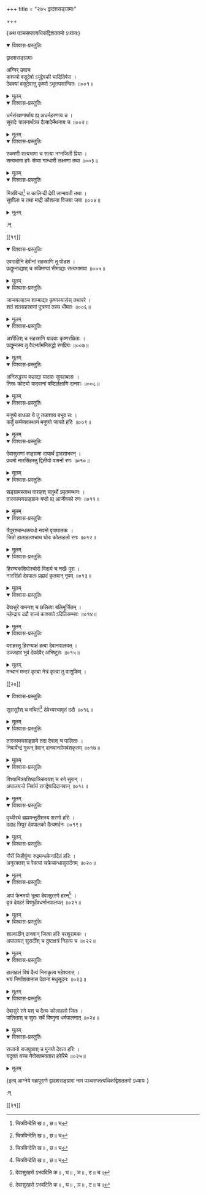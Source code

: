 +++
title = "२७५ द्वादशसङ्ग्रामाः"

+++

\{अथ पञ्चसप्तत्यधिकद्विशततमो ऽध्यायः\}


<details open><summary>विश्वास-प्रस्तुतिः</summary>

द्वादशसङ्ग्रामाः  
    
अग्निर् उवाच  
कश्यपो वसुदेवो ऽभूद्देवकी चादितिर्वरा ।  
देवक्यां वसुदेवात्तु कृष्णो ऽभूत्तपसान्वितः   ॥००१॥
</details>

<details><summary>मूलम्</summary>

द्वादशसङ्ग्रामाः  
    
अग्निर् उवाच  
कश्यपो वसुदेवो ऽभूद्देवकी चादितिर्वरा ।  
देवक्यां वसुदेवात्तु कृष्णो ऽभूत्तपसान्वितः   ॥००१॥
</details>  

<details open><summary>विश्वास-प्रस्तुतिः</summary>

धर्मसंरक्षणार्थाय ह्य् अधर्महरणाय च ।  
सुरादेः पालनार्थञ्च दैत्यादेर्मथनाय च ॥००२॥
</details>

<details><summary>मूलम्</summary>

धर्मसंरक्षणार्थाय ह्य् अधर्महरणाय च ।  
सुरादेः पालनार्थञ्च दैत्यादेर्मथनाय च ॥००२॥
</details>  

<details open><summary>विश्वास-प्रस्तुतिः</summary>

रुक्मणी सत्यभामा च सत्या नग्नजिती प्रिया ।  
सत्यभामा हरेः सेव्या गान्धारी लक्ष्मणा तथा   ॥००३॥
</details>

<details><summary>मूलम्</summary>

रुक्मणी सत्यभामा च सत्या नग्नजिती प्रिया ।  
सत्यभामा हरेः सेव्या गान्धारी लक्ष्मणा तथा   ॥००३॥
</details>  

<details open><summary>विश्वास-प्रस्तुतिः</summary>

मित्रविन्दा[^१] च कालिन्दी देवी जाम्बवती तथा ।  
सुशीला च तथा माद्री कौशल्या विजया जया ॥००४॥
</details>

<details><summary>मूलम्</summary>

मित्रविन्दा[^१] च कालिन्दी देवी जाम्बवती तथा ।  
सुशीला च तथा माद्री कौशल्या विजया जया ॥००४॥
</details>  
    
:न्  
    
[^१]: चित्रविन्देति ख॥ , छ॥ च  

[[१९]]
    

<details open><summary>विश्वास-प्रस्तुतिः</summary>

एवमादीनि देवीनां सहस्राणि तु षोडश ।  
प्रद्युम्नाद्याश् च रुक्मिण्यां भीमाद्याः सत्यभामया   ॥००५॥
</details>

<details><summary>मूलम्</summary>

एवमादीनि देवीनां सहस्राणि तु षोडश ।  
प्रद्युम्नाद्याश् च रुक्मिण्यां भीमाद्याः सत्यभामया   ॥००५॥
</details>  

<details open><summary>विश्वास-प्रस्तुतिः</summary>

जाम्बवत्याञ्च शाम्बाद्याः कृष्णस्यासंस् तथापरे   ।  
शतं शतसहस्राणां पुत्राणां तस्य धीमतः   ॥००६॥
</details>

<details><summary>मूलम्</summary>

जाम्बवत्याञ्च शाम्बाद्याः कृष्णस्यासंस् तथापरे   ।  
शतं शतसहस्राणां पुत्राणां तस्य धीमतः   ॥००६॥
</details>  

<details open><summary>विश्वास-प्रस्तुतिः</summary>

अशीतिश् च सहस्राणि यादवाः कृष्णरक्षिताः   ।  
प्रद्युम्नस्य तु वैदर्भ्यामनिरुद्धो रणप्रियः ॥००७॥
</details>

<details><summary>मूलम्</summary>

अशीतिश् च सहस्राणि यादवाः कृष्णरक्षिताः   ।  
प्रद्युम्नस्य तु वैदर्भ्यामनिरुद्धो रणप्रियः ॥००७॥
</details>  

<details open><summary>विश्वास-प्रस्तुतिः</summary>

अनिरुद्धस्य वज्राद्या यादवाः सुमहाबलाः ।  
तिस्रः कोट्यो यादवानां षष्टिर्लक्षाणि दानवाः   ॥००८॥
</details>

<details><summary>मूलम्</summary>

अनिरुद्धस्य वज्राद्या यादवाः सुमहाबलाः ।  
तिस्रः कोट्यो यादवानां षष्टिर्लक्षाणि दानवाः   ॥००८॥
</details>  
    

<details open><summary>विश्वास-प्रस्तुतिः</summary>

मनुष्ये बाधका ये तु तन्नाशाय बभूव सः ।  
कर्तुं कर्मव्यवस्थानं मनुष्यो जायते हरिः ॥००९॥
</details>

<details><summary>मूलम्</summary>

मनुष्ये बाधका ये तु तन्नाशाय बभूव सः ।  
कर्तुं कर्मव्यवस्थानं मनुष्यो जायते हरिः ॥००९॥
</details>  

<details open><summary>विश्वास-प्रस्तुतिः</summary>

देवासुराणां सङ्ग्रामा दायार्थं द्वादशाभवन्   ।  
प्रथमो नारसिंहस्तु द्वितीयो वामनो रणः ॥०१०॥
</details>

<details><summary>मूलम्</summary>

देवासुराणां सङ्ग्रामा दायार्थं द्वादशाभवन्   ।  
प्रथमो नारसिंहस्तु द्वितीयो वामनो रणः ॥०१०॥
</details>  

<details open><summary>विश्वास-प्रस्तुतिः</summary>

सङ्ग्रामस्त्वथ वाराहश् चतुर्थो ऽमृतमन्थनः   ।  
तारकामयसङ्ग्रामः षष्ठो ह्य् आजीवको रणः   ॥०११॥
</details>

<details><summary>मूलम्</summary>

सङ्ग्रामस्त्वथ वाराहश् चतुर्थो ऽमृतमन्थनः   ।  
तारकामयसङ्ग्रामः षष्ठो ह्य् आजीवको रणः   ॥०११॥
</details>  

<details open><summary>विश्वास-प्रस्तुतिः</summary>

त्रैपुरश्चान्धकबधो नवमो वृत्रघातकः ।  
जितो हालाहलश्चाथ घोरः कोलाहलो रणः ॥०१२॥
</details>

<details><summary>मूलम्</summary>

त्रैपुरश्चान्धकबधो नवमो वृत्रघातकः ।  
जितो हालाहलश्चाथ घोरः कोलाहलो रणः ॥०१२॥
</details>  

<details open><summary>विश्वास-प्रस्तुतिः</summary>

हिरण्यकशिपोश्चोरो विदार्य च नखैः पुरा ।  
नारसिंहो देवपालः प्रह्नादं कृतवान् नृपम्   ॥०१३॥
</details>

<details><summary>मूलम्</summary>

हिरण्यकशिपोश्चोरो विदार्य च नखैः पुरा ।  
नारसिंहो देवपालः प्रह्नादं कृतवान् नृपम्   ॥०१३॥
</details>  

<details open><summary>विश्वास-प्रस्तुतिः</summary>

देवासुरे वामनश् च छलित्वा बलिमूर्जितम् ।  
महेन्द्राय ददौ राज्यं काश्यपो ऽदितिसम्भवः ॥०१४॥
</details>

<details><summary>मूलम्</summary>

देवासुरे वामनश् च छलित्वा बलिमूर्जितम् ।  
महेन्द्राय ददौ राज्यं काश्यपो ऽदितिसम्भवः ॥०१४॥
</details>  

<details open><summary>विश्वास-प्रस्तुतिः</summary>

वराहस्तु हिरण्याक्षं हत्वा देवानपालयत् ।  
उज्जहार भुवं देवदेवैर् अभिष्टुतः ॥०१५॥
</details>

<details><summary>मूलम्</summary>

वराहस्तु हिरण्याक्षं हत्वा देवानपालयत् ।  
उज्जहार भुवं देवदेवैर् अभिष्टुतः ॥०१५॥
</details>  
मन्थानं मन्दरं कृत्वा नेत्रं कृत्वा तु वासुकिम्   ।  

[[२०]]
    

<details open><summary>विश्वास-प्रस्तुतिः</summary>

सुरासुरैश् च मथितं[^१] देवेभ्यश्चामृतं ददौ   ॥०१६॥
</details>

<details><summary>मूलम्</summary>

सुरासुरैश् च मथितं[^१] देवेभ्यश्चामृतं ददौ   ॥०१६॥
</details>  

<details open><summary>विश्वास-प्रस्तुतिः</summary>

तारकामयसङ्ग्रामे तदा देवाश् च पालिताः ।  
निवार्येन्द्रं गुरून् देवान् दानवान्सोमवंशकृतम्   ॥०१७॥
</details>

<details><summary>मूलम्</summary>

तारकामयसङ्ग्रामे तदा देवाश् च पालिताः ।  
निवार्येन्द्रं गुरून् देवान् दानवान्सोमवंशकृतम्   ॥०१७॥
</details>  

<details open><summary>विश्वास-प्रस्तुतिः</summary>

विश्वामित्रवशिष्ठात्रिकवयश् च रणे सुरान् ।  
अपालयन्ते निर्वार्य रागद्वेषादिदानवान् ॥०१८॥
</details>

<details><summary>मूलम्</summary>

विश्वामित्रवशिष्ठात्रिकवयश् च रणे सुरान् ।  
अपालयन्ते निर्वार्य रागद्वेषादिदानवान् ॥०१८॥
</details>  

<details open><summary>विश्वास-प्रस्तुतिः</summary>

पृथ्वीरथे ब्रह्मयन्तुरीशस्य शरणो हरिः ।  
ददाह त्रिपुरं देवपालको दैत्यमर्दनः ॥०१९॥
</details>

<details><summary>मूलम्</summary>

पृथ्वीरथे ब्रह्मयन्तुरीशस्य शरणो हरिः ।  
ददाह त्रिपुरं देवपालको दैत्यमर्दनः ॥०१९॥
</details>  

<details open><summary>विश्वास-प्रस्तुतिः</summary>

गौरीं जिहीर्षुणा रुद्रमन्धकेनार्दितं हरिः   ।  
अनुरक्तश् च रेवत्यां चक्रेचान्धासुरार्दनम् ॥०२०॥
</details>

<details><summary>मूलम्</summary>

गौरीं जिहीर्षुणा रुद्रमन्धकेनार्दितं हरिः   ।  
अनुरक्तश् च रेवत्यां चक्रेचान्धासुरार्दनम् ॥०२०॥
</details>  

<details open><summary>विश्वास-प्रस्तुतिः</summary>

अपां फेनमयो भूत्वा देवासुररणे हरन्[^२] ।  
वृत्रं देवहरं विष्णुर्देवधर्मानपालयत् ॥०२१॥
</details>

<details><summary>मूलम्</summary>

अपां फेनमयो भूत्वा देवासुररणे हरन्[^२] ।  
वृत्रं देवहरं विष्णुर्देवधर्मानपालयत् ॥०२१॥
</details>  

<details open><summary>विश्वास-प्रस्तुतिः</summary>

शाल्वादीन् दानवान् जित्वा हरिः परशुरामकः   ।  
अपालयत् सुरादींश् च दुष्टक्षत्रं निहत्य च   ॥०२२॥
</details>

<details><summary>मूलम्</summary>

शाल्वादीन् दानवान् जित्वा हरिः परशुरामकः   ।  
अपालयत् सुरादींश् च दुष्टक्षत्रं निहत्य च   ॥०२२॥
</details>  

<details open><summary>विश्वास-प्रस्तुतिः</summary>

हालाहलं विषं दैत्यं निराकृत्य महेश्वरात्   ।  
भयं निर्णाशयामास देवानां मधुसूदनः   ॥०२३॥
</details>

<details><summary>मूलम्</summary>

हालाहलं विषं दैत्यं निराकृत्य महेश्वरात्   ।  
भयं निर्णाशयामास देवानां मधुसूदनः   ॥०२३॥
</details>  

<details open><summary>विश्वास-प्रस्तुतिः</summary>

देवासुरे रणे यश् च दैत्यः कोलाहलो जितः ।  
पालिताश् च सुराः सर्वे विष्णुना धर्मपालनात्   ॥०२४॥
</details>

<details><summary>मूलम्</summary>

देवासुरे रणे यश् च दैत्यः कोलाहलो जितः ।  
पालिताश् च सुराः सर्वे विष्णुना धर्मपालनात्   ॥०२४॥
</details>  

<details open><summary>विश्वास-प्रस्तुतिः</summary>

राजानो राजपुत्राश् च मुनयो देवता हरिः ।  
यदुक्तं यच्च नैवोक्तमवतारा हरेरिमे ॥०२५॥
</details>

<details><summary>मूलम्</summary>

राजानो राजपुत्राश् च मुनयो देवता हरिः ।  
यदुक्तं यच्च नैवोक्तमवतारा हरेरिमे ॥०२५॥
</details>

\{इत्य् आग्नेये महापुराणे द्वादशसङ्ग्रामा नाम पञ्चसप्तत्यधिकद्विशततमो ऽध्यायः  }
    
:न्  
    
[^१]: सुरासुरैर् अमन्थाब्धिमिति क॥ , छ॥ च॥  
    
[^२]: देवासुरहरो ऽभवदिति क॥ , घ॥ , ञ॥ , ट॥ च॥  

[[२१]]
    